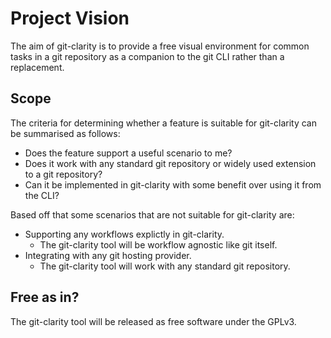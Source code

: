 # Project Vision

The aim of git-clarity is to provide a free visual environment for common tasks in a git repository as a companion to the git CLI rather than a replacement.

## Scope

The criteria for determining whether a feature is suitable for git-clarity can be summarised as follows:

* Does the feature support a useful scenario to me?
* Does it work with any standard git repository or widely used extension to a git repository?
* Can it be implemented in git-clarity with some benefit over using it from the CLI?

Based off that some scenarios that are not suitable for git-clarity are:

* Supporting any workflows explictly in git-clarity.
    * The git-clarity tool will be workflow agnostic like git itself.
* Integrating with any git hosting provider.
    * The git-clarity tool will work with any standard git repository.

## Free as in?

The git-clarity tool will be released as free software under the GPLv3.
